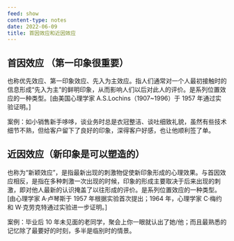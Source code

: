 ```yaml
---
feed: show
content-type: notes
date: 2022-06-09
title: 首因效应和近因效应
---
```


## 首因效应 （第一印象很重要）

也称优先效应、第一印象效应、先入为主效应。指人们通常对一个人最初接触时的信息形成“先入为主”的鲜明印象，从而影响人们以后对此人的评价。是系列位置效应的一种类型。[由美国心理学家 A.S.Lochins（1907~1996）于 1957 年通过实验证明。]

案例：如小销售新手哆哆，谈业务时总是衣冠整洁、谈吐细致礼貌，虽然有些技术细节不熟，但给客户留下了良好的印象，深得客户好感，也让他顺利签了单。

	

## 近因效应（新印象是可以塑造的）

也称为“新颖效应”，是指最新出现的刺激物促使新印象形成的心理效果。与首因效应相反，是指在多种刺激一次出现的时候，印象的形成主要取决于后来出现的刺激，即对他人最新的认识掩盖了以往形成的评价。是系列位置效应的一种类型。[由心理学家 A·卢琴斯于 1957 年根据实验首次提出；1964 年，心理学家 C·梅约和 W·克劳克特通过实验进一步证明。]

案例：毕业后 10 年未见面的老同学，聚会上你一眼就认出了她/他；而且最熟悉的记忆除了最要好的时刻，多半是临别时的情景。
